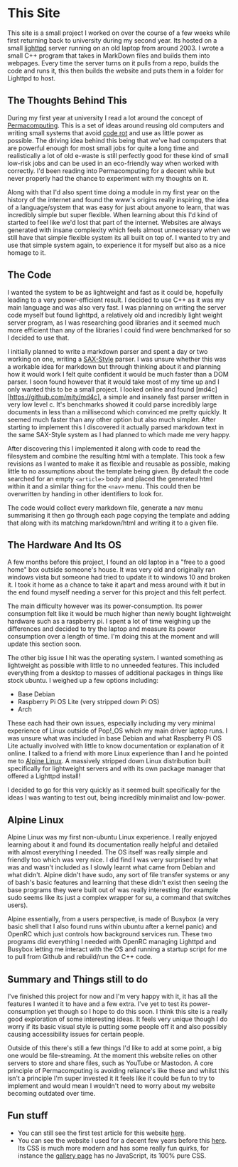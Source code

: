 
# This Site

This site is a small project I worked on over the course of a few weeks while first returning back to university during my second year. Its hosted on a small [lighttpd](https://www.lighttpd.net/) server running on an old laptop from around 2003. I wrote a small C++ program that takes in MarkDown files and builds them into webpages. Every time the server turns on it pulls from a repo, builds the code and runs it, this then builds the website and puts them in a folder for Lighttpd to host.

## The Thoughts Behind This

During my first year at university I read a lot around the concept of [Permacomputing](http://permacomputing.net/). This is a set of ideas around reusing old computers and writing small systems that avoid [code rot](https://en.wikipedia.org/wiki/Software_rot) and use as little power as possible.
The driving idea behind this being that we've had computers that are powerful enough for most small jobs for quite a long time and realistically a lot of old e-waste is still perfectly good for these kind of small low-risk jobs and can be used in an eco-friendly way when worked with correctly. I'd been reading into Permacomputing for a decent while but never properly had the chance to experiment with my thoughts on it.

Along with that I'd also spent time doing a module in my first year on the history of the internet and found the www's origins really inspiring, the idea of a language/system that was easy for just about anyone to learn, that was incredibly simple but super flexible. When learning about this I'd kind of started to feel like we'd lost that part of the internet. Websites are always generated with insane complexity which feels almost unnecessary when we still have that simple flexible system its all built on top of. I wanted to try and use that simple system again, to experience it for myself but also as a nice homage to it.

## The Code
I wanted the system to be as lightweight and fast as it could be, hopefully leading to a very power-efficient result. I decided to use C++ as it was my main language and was also very fast. I was planning on writing the server code myself but found lighttpd, a relatively old and incredibly light weight server program, as I was researching good libraries and it seemed much more efficient than any of the libraries I could find were benchmarked for so I decided to use that.

I initially planned to write a markdown parser and spent a day or two working on one, writing a [SAX-Style](https://en.wikipedia.org/wiki/Simple_API_for_XML) parser. I was unsure whether this was a workable idea for markdown but through thinking about it and planning how it would work I felt quite confident it would be much faster than a DOM parser. I soon found however that it would take most of my time up and I only wanted this to be a small project. I looked online and found [md4c][https://github.com/mity/md4c], a simple and insanely fast parser written in very low level c. It's benchmarks showed it could parse incredibly large documents in less than a millisecond which convinced me pretty quickly. It seemed much faster than any other option but also much simpler. After starting to implement this I discovered it actually parsed markdown text in the same SAX-Style system as I had planned to which made me very happy.

After discovering this I implemented it along with code to read the filesystem and combine the resulting html with a template. This took a few revisions as I wanted to make it as flexible and reusable as possible, making little to no assumptions about the template being given. By default the code searched for an empty `<article>` body and placed the generated html within it and a similar thing for the `<nav>` menu. This could then be overwritten by handing in other identifiers to look for.

The code would collect every markdown file, generate a nav menu summarising it then go through each page copying the template and adding that along with its matching markdown/html and writing it to a given file.

## The Hardware And Its OS
A few months before this project, I found an old laptop in a "free to a good home" box outside someone's house. It was very old and originally ran windows vista but someone had tried to update it to windows 10 and broken it. I took it home as a chance to take it apart and mess around with it but in the end found myself needing a server for this project and this felt perfect.

The main difficulty however was its power-consumption. Its power consumption felt like it would be much higher than newly bought lightweight hardware such as a raspberry pi. I spent a lot of time weighing up the differences and decided to try the laptop and measure its power consumption over a length of time. I'm doing this at the moment and will update this section soon.

The other big issue I hit was the operating system. I wanted something as lightweight as possible with little to no unneeded features. This included everything from a desktop to masses of additional packages in things like stock ubuntu. I weighed up a few options including:
- Base Debian
- Raspberry Pi OS Lite (very stripped down Pi OS)
- Arch

These each had their own issues, especially including my very minimal experience of Linux outside of Pop!_OS which my main driver laptop runs. I was unsure what was included in base Debian and what Raspberry Pi OS Lite actually involved with little to know documentation or explanation of it online. I talked to a friend with more Linux experience than I and he pointed me to [Alpine Linux](https://www.alpinelinux.org/). A massively stripped down Linux distribution built specifically for lightweight servers and with its own package manager that offered a Lighttpd install!

I decided to go for this very quickly as it seemed built specifically for the ideas I was wanting to test out, being incredibly minimalist and low-power.

## Alpine Linux
Alpine Linux was my first non-ubuntu Linux experience. I really enjoyed learning about it and found its documentation really helpful and detailed with almost everything I needed. The OS itself was really simple and friendly too which was very nice. I did find I was very surprised by what was and wasn't included as I slowly learnt what came from Debian and what didn't. Alpine didn't have sudo, any sort of file transfer systems or any of bash's basic features and learning that these didn't exist then seeing the base programs they were built out of was really interesting (for example sudo seems like its just a complex wrapper for su, a command that switches users).

Alpine essentially, from a users perspective, is made of Busybox (a very basic shell that I also found runs within ubuntu after a kernel panic) and OpenRC which just controls how background services run. These two programs did everything I needed with OpenRC managing Lighttpd and Busybox letting me interact with the OS and running a startup script for me to pull from Github and rebuild/run the C++ code.

## Summary and Things still to do
I've finished this project for now and I'm very happy with it, it has all the features I wanted it to have and a few extra. I've yet to test its power-consumption yet though so I hope to do this soon. I think this site is a really good exploration of some interesting ideas. It feels very unique though I do worry if its basic visual style is putting some people off it and also possibly causing accessibility issues for certain people.

Outside of this there's still a few things I'd like to add at some point, a big one would be file-streaming. At the moment this website relies on other servers to store and share files, such as YouTube or Mastodon. A core principle of Permacomputing is avoiding reliance's like these and whilst this isn't a principle I'm super invested it it feels like it could be fun to try to implement and would mean I wouldn't need to worry about my website becoming outdated over time.

## Fun stuff
- You can still see the first test article for this website [here](TestFullArticle.md).
- You can see the website I used for a decent few years before this [here](https://wil-ro.github.io/Portfolio/). Its CSS is much more modern and has some really fun quirks, for instance the [gallery page](https://wil-ro.github.io/Portfolio/pages/AllProjects.html) has no JavaScript, its 100% pure CSS.

